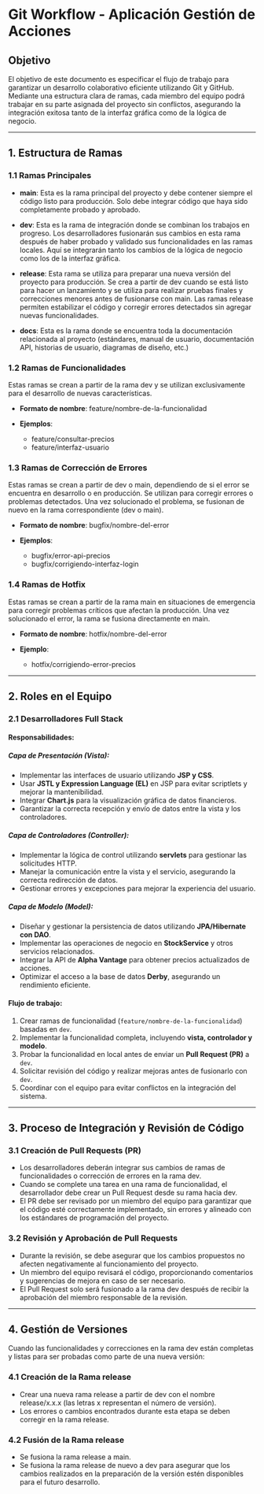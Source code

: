 # **Git Workflow - Aplicación Gestión de Acciones**

## **Objetivo**

El objetivo de este documento es especificar el flujo de trabajo para garantizar un desarrollo colaborativo eficiente utilizando Git y GitHub. Mediante una estructura clara de ramas, cada miembro del equipo podrá trabajar en su parte asignada del proyecto sin conflictos, asegurando la integración exitosa tanto de la interfaz gráfica como de la lógica de negocio.

---

## **1. Estructura de Ramas**

### **1.1 Ramas Principales**

- **main**: Esta es la rama principal del proyecto y debe contener siempre el código listo para producción. Solo debe integrar código que haya sido completamente probado y aprobado.

- **dev**: Esta es la rama de integración donde se combinan los trabajos en progreso. Los desarrolladores fusionarán sus cambios en esta rama después de haber probado y validado sus funcionalidades en las ramas locales. Aquí se integrarán tanto los cambios de la lógica de negocio como los de la interfaz gráfica.

- **release**: Esta rama se utiliza para preparar una nueva versión del proyecto para producción. Se crea a partir de dev cuando se está listo para hacer un lanzamiento y se utiliza para realizar pruebas finales y correcciones menores antes de fusionarse con main. Las ramas release permiten estabilizar el código y corregir errores detectados sin agregar nuevas funcionalidades.

- **docs**: Esta es la rama donde se encuentra toda la documentación relacionada al proyecto (estándares, manual de usuario, documentación API, historias de usuario, diagramas de diseño, etc.)

### **1.2 Ramas de Funcionalidades**

Estas ramas se crean a partir de la rama dev y se utilizan exclusivamente para el desarrollo de nuevas características.

- **Formato de nombre**: feature/nombre-de-la-funcionalidad

- **Ejemplos**:
  - feature/consultar-precios
  - feature/interfaz-usuario

### **1.3 Ramas de Corrección de Errores**

Estas ramas se crean a partir de dev o main, dependiendo de si el error se encuentra en desarrollo o en producción. Se utilizan para corregir errores o problemas detectados. Una vez solucionado el problema, se fusionan de nuevo en la rama correspondiente (dev o main).

- **Formato de nombre**: bugfix/nombre-del-error

- **Ejemplos**:
  - bugfix/error-api-precios
  - bugfix/corrigiendo-interfaz-login

### **1.4 Ramas de Hotfix**

Estas ramas se crean a partir de la rama main en situaciones de emergencia para corregir problemas críticos que afectan la producción. Una vez solucionado el error, la rama se fusiona directamente en main.

- **Formato de nombre**: hotfix/nombre-del-error

- **Ejemplo**:
  - hotfix/corrigiendo-error-precios

---

## 2. Roles en el Equipo

### 2.1 Desarrolladores Full Stack

#### Responsabilidades:

##### Capa de Presentación (Vista):
- Implementar las interfaces de usuario utilizando **JSP y CSS**.
- Usar **JSTL y Expression Language (EL)** en JSP para evitar scriptlets y mejorar la mantenibilidad.
- Integrar **Chart.js** para la visualización gráfica de datos financieros.
- Garantizar la correcta recepción y envío de datos entre la vista y los controladores.

##### Capa de Controladores (Controller):
- Implementar la lógica de control utilizando **servlets** para gestionar las solicitudes HTTP.
- Manejar la comunicación entre la vista y el servicio, asegurando la correcta redirección de datos.
- Gestionar errores y excepciones para mejorar la experiencia del usuario.

##### Capa de Modelo (Model):
- Diseñar y gestionar la persistencia de datos utilizando **JPA/Hibernate con DAO**.
- Implementar las operaciones de negocio en **StockService** y otros servicios relacionados.
- Integrar la API de **Alpha Vantage** para obtener precios actualizados de acciones.
- Optimizar el acceso a la base de datos **Derby**, asegurando un rendimiento eficiente.

#### Flujo de trabajo:
1. Crear ramas de funcionalidad (`feature/nombre-de-la-funcionalidad`) basadas en `dev`.
2. Implementar la funcionalidad completa, incluyendo **vista, controlador y modelo**.
3. Probar la funcionalidad en local antes de enviar un **Pull Request (PR)** a `dev`.
4. Solicitar revisión del código y realizar mejoras antes de fusionarlo con `dev`.
5. Coordinar con el equipo para evitar conflictos en la integración del sistema.

---

## **3. Proceso de Integración y Revisión de Código**

### **3.1 Creación de Pull Requests (PR)**

- Los desarrolladores deberán integrar sus cambios de ramas de funcionalidades o corrección de errores en la rama dev.
- Cuando se complete una tarea en una rama de funcionalidad, el desarrollador debe crear un Pull Request desde su rama hacia dev.
- El PR debe ser revisado por un miembro del equipo para garantizar que el código esté correctamente implementado, sin errores y alineado con los estándares de programación del proyecto.

### **3.2 Revisión y Aprobación de Pull Requests**

- Durante la revisión, se debe asegurar que los cambios propuestos no afecten negativamente al funcionamiento del proyecto.
- Un miembro del equipo revisará el código, proporcionando comentarios y sugerencias de mejora en caso de ser necesario.
- El Pull Request solo será fusionado a la rama dev después de recibir la aprobación del miembro responsable de la revisión.

---

## **4. Gestión de Versiones**

Cuando las funcionalidades y correcciones en la rama dev están completas y listas para ser probadas como parte de una nueva versión:

### **4.1 Creación de la Rama release**

- Crear una nueva rama release a partir de dev con el nombre release/x.x.x (las letras x representan el número de versión).
- Los errores o cambios encontrados durante esta etapa se deben corregir en la rama release.

### **4.2 Fusión de la Rama release**

- Se fusiona la rama release a main.
- Se fusiona la rama release de nuevo a dev para asegurar que los cambios realizados en la preparación de la versión estén disponibles para el futuro desarrollo.
